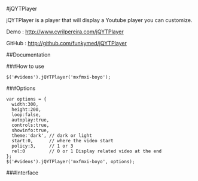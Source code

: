 #jQYTPlayer

jQYTPlayer is a player that will display a Youtube player you can customize.

Demo : http://www.cyrilpereira.com/jQYTPlayer

GitHub : http://github.com/funkymed/jQYTPlayer

##Documentation

###How to use

~~~
$('#videos').jQYTPlayer('mxfmxi-boyo');
~~~

###Options

~~~
var options = {
  width:300,
  height:200,
  loop:false,
  autoplay:true,
  controls:true,
  showinfo:true,
  theme:'dark', // dark or light
  start:0,      // where the video start
  policy:3,     // 1 or 3
  rel:0         // 0 or 1 Display related video at the end
};
$('#videos').jQYTPlayer('mxfmxi-boyo', options);
~~~

###Interface